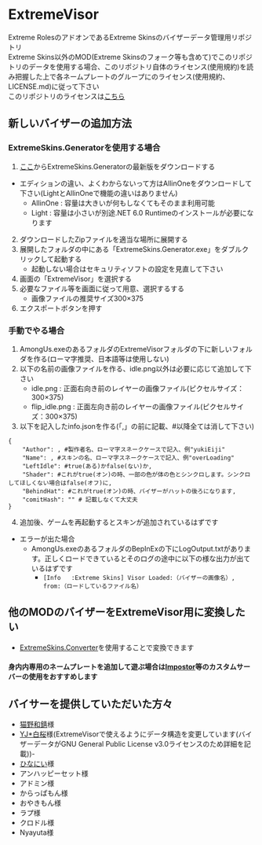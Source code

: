 # ExtremeVisor
Extreme RolesのアドオンであるExtreme Skinsのバイザーデータ管理用リポジトリ<br>
Extreme Skins以外のMOD(Extreme Skinsのフォーク等も含めて)でこのリポジトリのデータを使用する場合、このリポジトリ自体のライセンス(使用規約)を読み把握した上で各ネームプレートのグループにのライセンス(使用規約、LICENSE.md)に従って下さい<br>
このリポジトリのライセンスは[こちら](https://github.com/yukieiji/ExtremeVisor/blob/main/LICENSE.md)

## 新しいバイザーの追加方法

### ExtremeSkins.Generatorを使用する場合
1. [ここ](https://github.com/yukieiji/ExtremeSkins.Generator/releases/latest)からExtremeSkins.Generatorの最新版をダウンロードする
  - エディションの違い、よくわからないって方はAllinOneをダウンロードして下さい(LightとAllinOneで機能の違いはありません)
    - AllinOne : 容量は大きいが何もしなくてもそのまま利用可能
    - Light : 容量は小さいが別途.NET 6.0 Runtimeのインストールが必要になります
2. ダウンロードしたZipファイルを適当な場所に展開する
3. 展開したフォルダの中にある「ExtremeSkins.Generator.exe」をダブルクリックして起動する
   - 起動しない場合はセキュリティソフトの設定を見直して下さい
4. 画面の「ExtremeVisor」を選択する
5. 必要なファイル等を画面に従って用意、選択するする
   - 画像ファイルの推奨サイズ300×375
6. エクスポートボタンを押す

### 手動でやる場合
1. AmongUs.exeのあるフォルダのExtremeVisorフォルダの下に新しいフォルダを作る(ローマ字推奨、日本語等は使用しない)
2. 以下の名前の画像ファイルを作る、idle.png以外は必要に応じて追加して下さい
   - idle.png : 正面右向き前のレイヤーの画像ファイル(ピクセルサイズ：300×375)
   - flip_idle.png : 正面左向き前のレイヤーの画像ファイル(ピクセルサイズ：300×375)
3. 以下を記入したinfo.jsonを作る(「,」の前に記載、#以降全ては消して下さい)
```
{
    "Author": , #製作者名、ローマ字スネークケースで記入、例"yukiEiji"
    "Name": , #スキンの名、ローマ字スネークケースで記入、例"overLoading"
    "LeftIdle": #true(ある)かfalse(ない)か,
    "Shader": #これがtrue(オン)の時、一部の色が体の色とシンクロします。シンクロしてほしくない場合はfalse(オフ)に,
    "BehindHat": #これがtrue(オン)の時、バイザーがハットの後ろになります,
    "comitHash": "" # 記載しなくて大丈夫
}
```
4. 追加後、ゲームを再起動するとスキンが追加されているはずです

- エラーが出た場合
  - AmongUs.exeのあるフォルダのBepInExの下にLogOutput.txtがあります。正しくロードできているとそのログの途中に以下の様な出力が出ているはずです
    - ```[Info   :Extreme Skins] Visor Loaded:（バイザーの画像名）, from:（ロードしているファイル名）```

## 他のMODのバイザーをExtremeVisor用に変換したい
- [ExtremeSkins.Converter](https://github.com/yukieiji/ExtremeSkins.Converter/releases/latest)を使用することで変換できます

#### 身内内専用のネームプレートを追加して遊ぶ場合は[Impostor](https://github.com/Impostor/Impostor)等のカスタムサーバーの使用をおすすめします

## バイサーを提供していただいた方々
- [猫野和錆](https://twitter.com/neko_wasa)様
- [YJ\*白桜](https://twitter.com/_Sakura_White_)様(ExtremeVisorで使えるようにデータ構造を変更しています(バイザーデータがGNU General Public License v3.0ライセンスのため詳細を記載))-
- [ひなにい](https://twitter.com/__xxhina)様
- アンハッピーセット様
- アドミン様
- からっぱもん様
- おやきもん様
- ラプ様
- クロドル様
- Nyayuta様
